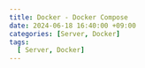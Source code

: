```yaml
---
title: Docker - Docker Compose
date: 2024-06-18 16:40:00 +09:00
categories: [Server, Docker]
tags:
  [ Server, Docker]
---
```


